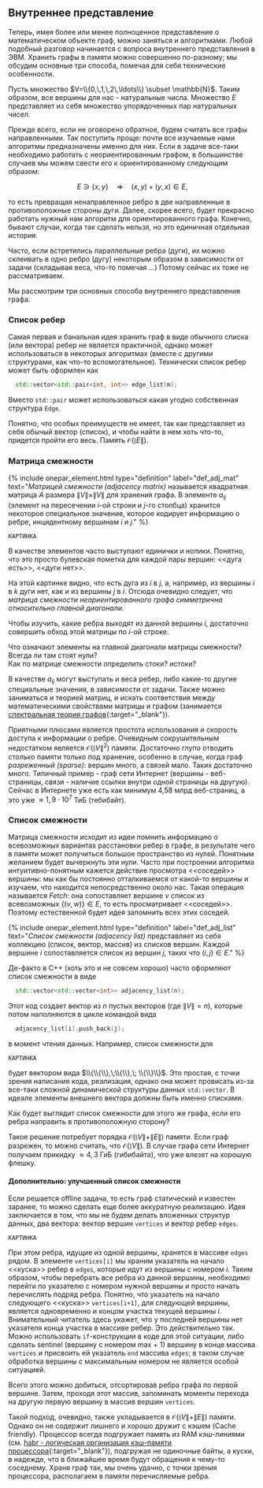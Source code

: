 ## Внутреннее представление

Теперь, имея более или менее полноценное представление о математическом объекте граф, можно заняться и алгоритмами. Любой подобный разговор начинается с вопроса внутреннего представления в ЭВМ. Хранить графы в памяти можно совершенно по-разному; мы обсудим основные три способа, помечая для себя технические особенности.

Пусть множество $V=\\{0,\,1,\,2\,\ldots\\} \subset \mathbb{N}$. Таким образом, все вершины для нас - натуральные числа. Множество $E$ представляет из себя множество упорядоченных пар натуральных чисел.

Прежде всего, если не оговорено обратное, будем считать все графы направленными. Так поступить проще: почти все изучаемые нами алгоритмы предназначены именно для них. Если в задаче все-таки необходимо работать с неориентированным графом, в большинстве случаев мы можем свести его к ориентированному следующим образом:

$$ E\ni \{x,\, y\} \quad\Longrightarrow\quad (x,\,y) + (y,\, x) \in E,$$

то есть превращая ненаправленное ребро в две направленные в противоположные стороны дуги. Далее, скорее всего, будет прекрасно работать нужный нам алгоритм для ориентированного графа. Конечно, бывают случаи, когда так сделать нельзя, но это единичная отдельная история.

Часто, если встретились параллельные ребра (дуги), их можно склеивать в одно ребро (дугу) некоторым образом в зависимости от задачи (складывая веса, что-то помечая ...) Потому сейчас их тоже не рассматриваем.

Мы рассмотрим три основных способа внутреннего представления графа.

### Список ребер

Самая первая и банальная идея хранить граф в виде обычного списка (или вектора) ребер не является практичной, однако может использоваться в некоторых алгоритмах (вместе с другими структурами, как что-то вспомогательное). Технически список ребер может быть оформлен как 
```c++
  std::vector<std::pair<int, int>> edge_list(m);
```
Вместо `std::pair` может использоваться какая угодно собственная структура `Edge`.

Понятно, что особых преимуществ не имеет, так как представляет из себя обычый вектор (список), и чтобы найти в нем хоть что-то, придется пройти его весь. Память $\mathcal{O}(\|E\|)$.

### Матрица смежности 

{% include onepar_element.html type="definition" label="def_adj_mat"
text="*Матрицей смежности (adjacency matrix)* называется квадратная матрица  $A$ размера $\|V\|\times \|V\|$ для хранения графа. В элементе $a_{ij}$ (элемент на пересечении $i$-ой строки и $j$-го столбца) хранится некоторое специальное значение, которое кодирует информацию о ребре, инцидентному вершинам $i$ и $j$."
%}

```
КАРТИНКА
```

В качестве элементов часто выступают единички и нолики. Понятно, что это просто булевская пометка для каждой пары вершин: <<дуга есть>>, <<дуги нет>>.

На этой картинке видно, что есть дуга из $i$ в $j$, а, например, из вершины $i$ в $k$ дуги нет, как и из вершины $j$ в $i$. Отсюда очевидно следует, что *матрица смежности неориентированного графа симметрична относительно главной диагонали.*

Чтобы изучить, какие ребра выходят из данной вершины $i$, достаточно совершить обход этой матрицы по $i$-ой строке.

<div class="question">Что означают элементы на главной диагонали матрицы смежности? Всегда ли там стоят нули?</div>

<div class="question">Как по матрице смежности определить стоки? истоки?</div>

В качестве $a_{ij}$ могут выступать и веса ребер, либо какие-то другие специальные значения, в зависимости от задачи. Также можно заниматься и теорией матриц, и искать соответствия между математическими свойствами матрицы и графом (занимается [спектральная теория графов](https://ru.wikipedia.org/?curid=5305046&oldid=124633594){:target="_blank"}).

Приятными плюсами является простота использования и скорость доступа к информации о ребре. Очевидным сокрушительным недостатком является $\mathcal{O}(\|V\|^2)$ памяти. Достаточно глупо отводить столько памяти только под хранение, особенно в случае, когда граф *разреженный (sparse)*: вершин много, а связей мало. Таких достаточно много. Типичный пример - граф сети Интернет (вершины - веб-страницы, связи - наличие ссылки внутри одной страницы на другую). Сейчас в Интернете уже есть как минимум 4,58 млрд веб-страниц, а это уже $\approx 1,9\cdot 10^7$ ТиБ (тебибайт).

### Список смежности

Матрица смежности исходит из идеи помнить информацию о всевозможных вариантах расстановки ребер в графе, в результате чего в памяти может получиться большое пространство из нулей. Понятным желанием будет вычеркнуть эти нули. Часто при построении алгоритма интуитивно-понятным кажется действие просмотра <<соседей>> вершины: мы как бы постоянно отталкиваемся от какой-то вершины и изучаем, что находится непосредственно около нас. Такая операция называется *Fetch*: она сопоставляет вершине $v$ список из всевозможных $\{(v, w)\}\in E$, то есть просматривает <<соседей>>. Поэтому естественной будет идея запомнить всех этих соседей.

{% include onepar_element.html type="definition" label="def_adj_list"
text="*Список смежности (adjacency list)* представляет из себя коллекцию (список, вектор, массив) из списков вершин. Каждой вершине $i$ сопоставляется список из вершин $j$, таких что $(i,\, j)\in E$."
%}

Де-факто в С++ (хоть это и не совсем хорошо) часто оформляют список смежности в виде 

```c++
  std::vector<std::vector<int>> adjacency_list(n);
```
Этот код создает вектор из $n$ пустых векторов (где $\|V\|=n$), которые потом наполняются в цикле командой вида 
```c++
  adjacency_list[i].push_back(j);
```
в момент чтения данных. Например, список смежности для 

```
КАРТИНКА
```
будет вектором вида $\\{\\{\\},\;\\{\\},\; \\{\\}\\}$. Это простая, с точки зрения написания кода, реализация, однако она может провисать из-за все-таки сложной динамической структуры данных `std::vector`. В идеале элементы внешнего вектора должны быть именно списками.

<div class="question">Как будет выглядит список смежности для этого же графа, если его ребра направить в противоположную сторону?</div>

Такое решение потребует порядка $\mathcal{O}(\|V\|+\|E\|)$ памяти. Если граф разрежен, то можно считать, что $\mathcal{O}(\|V\|)$. В случае графа сети Интернет получаем прикидку $\approx 4,3$ ГиБ (гибибайта), что уже влезет на хорошую флешку.

#### Дополнительно: улучшенный список смежности

Если решается offline задача, то есть граф статический и известен заранее, то можно сделать еще более аккуратную реализацию. Идея заключается в том, что мы не будем делать вложенных структур данных, два вектора: вектор вершин `vertices` и вектор ребер `edges`. 

```
КАРТИНКА
```

При этом ребра, идущие из одной вершины, хранятся в массиве `edges` рядом. В элементе `vertices[i]` мы храним указатель на начало <<куска>> ребер в `edges`, которые идут из вершины с номером $i$. Таким образом, чтобы перебрать все ребра из данной вершины, необходимо перейти по указателю с номером нужной вершины и просто начать перечислять подряд ребра. Понятно, что указатель на начало следующего <<куска>> `vertices[i+1]`, для следующей вершины, является одновременно и концом участка текущей вершины $i$. Внимательный читатель здесь укажет, что у последней вершины нет указателя конца участка в массиве ребер. Это действительно так. Можно использовать `if`-конструкции в коде для этой ситуации, либо сделать sentinel (вершину с номером max + 1) вершину в конце массива `vertices` и присвоить ей указатель `end` массива `edges`; в таком случае обработка вершины с максимальным номером не является особой ситуацией.

Всего этого можно добиться, отсортировав ребра графа по первой вершине. Затем, проходя этот массив, запоминать моменты перехода на другую первую вершину в массив вершин `vertices`.

Такой подход, очевидно, также укладывается в $\mathcal{O}(\|V\|+\|E\|)$ памяти. Однако он не содержит лишнего и хорошо дружит с кэшем (Cache friendly). Процессор всегда подгружает память из RAM кэш-линиями (см. [habr - логическая организация кэш-памяти процессора](https://habr.com/ru/post/179647/){:target="_blank"}), подгружая не одиночные байты, а куски, в надежде, что в ближайшее время будут обращения к чему-то соседнему. Храня граф так, мы очень удачно, с точки зрения процессора, располагаем в памяти перечисляемые ребра.


